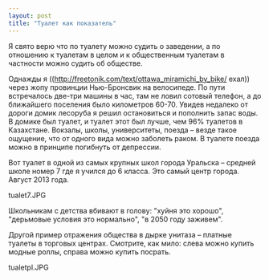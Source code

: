 ```yaml
---
layout: post
title: "Туалет как показатель"
---
```

Я свято верю что по туалету можно судить о заведении, а по отношению к туалетам в целом и к общественным туалетам в частности можно судить об обществе. 

Однажды я ((http://freetonik.com/text/ottawa_miramichi_by_bike/ ехал)) через жопу провинции Нью-Бронсвик на велосипеде. По пути встречалось две-три машины в час, там не ловил сотовый телефон, а до ближайшего поселения было километров 60-70. Увидев недалеко от дороги домик лесоруба я решил остановиться и пополнить запас воды. В домике был туалет, и туалет этот был лучше, чем 96% туалетов в Казахстане. Вокзалы, школы, университеты, поезда – везде такое ощущение, что от одного вида можно заболеть раком. В туалете поезда можно в принципе погибнуть от депрессии.

Вот туалет в одной из самых крупных школ города Уральска – средней школе номер 7 где я учился до 6 класса. Это самый центр города. Август 2013 года.

tualet7.JPG

Школьникам с детства вбивают в голову: "хуйня это хорошо", "дерьмовые условия это нормально", "в 2050 году заживем".

Другой пример отражения общества в дырке унитаза – платные туалеты в торговых центрах. Смотрите, как мило: слева можно купить модные роллы, справа можно купить посрать.

tualetpl.JPG
